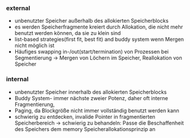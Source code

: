 
### external
- unbenutzter Speicher außerhalb des allokierten Speicherblocks
- es werden Speicherfragmente kreiert durch Allokation, die nicht mehr benutzt werden können, da sie zu klein sind
- list-based strategies(first fit, best fit) and buddy system wenn Mergen nicht möglich ist
- Häufiges swapping in-/out(start/termination) von Prozessen bei Segmentierung 
-> Mergen von Löchern im Speicher, Reallokation von Speicher

### internal
- unbenutzter Speicher innerhalb des allokierten Speicherblocks
- Buddy System- immer nächste zweier Potenz, daher oft interne Fragmentierung, 
- Paging, da Blockgröße nicht immer vollständig benutzt werden kann
- schwierig zu entdecken, invalide Pointer in fragmentierten Speicherbereich
-> schwierig zu behandeln: Passe die Beschaffenheit des Speichers dem 
memory Speicherallokationsprinzip an 